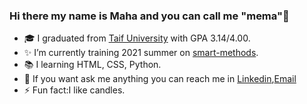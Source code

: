 ### Hi there my name is Maha and you can call me "mema":heart_decoration:

<!--
**Maha-Aljuaid/Maha-Aljuaid** is a ✨ _special_ ✨ repository because its `README.md` (this file) appears on your GitHub profile.

Here are some ideas to get you started:-->

- :mortar_board: I graduated from [Taif University](https://www.tu.edu.sa/) with GPA 3.14/4.00.
- :sparkles: I’m currently training 2021 summer on [smart-methods](https://github.com/smart-methods).
- :books: I learning HTML, CSS, Python.
- 💬 If you want ask me anything you can reach me in [Linkedin](https://www.linkedin.com/in/maha-aljuaid/),[Email](https://mail.google.com/)
- ⚡ Fun fact:I like candles.

